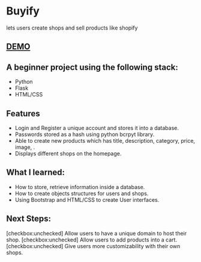 # Buyify
lets users create shops and sell products like shopify

## [DEMO]()


## A beginner project using the following stack:
* Python
* Flask
* HTML/CSS

## Features
* Login and Register a unique account and stores it into a database.
* Passwords stored as a hash using python bcrpyt library.
* Able to create new products which has title, description, category, price, image, .
* Displays different shops on the homepage.

## What I learned:
* How to store, retrieve information inside a database.
* How to create objects structures for users and shops.
* Using Bootstrap and HTML/CSS to create User interfaces.

## Next Steps:
[checkbox:unchecked] Allow users to have a unique domain to host their shop.
[checkbox:unchecked] Allow users to add products into a cart.
[checkbox:unchecked] Give users more customizability with their own shops.
